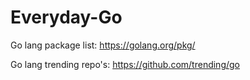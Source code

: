 # Everyday-Go
Go lang package list: https://golang.org/pkg/

Go lang trending repo's: https://github.com/trending/go
